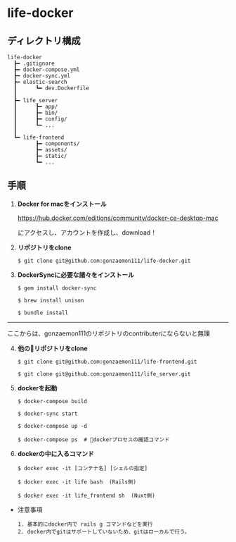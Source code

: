 # life-docker

## ディレクトリ構成

```
life-docker
  ┣━ .gitignore
  ┣━ docker-compose.yml
  ┣━ docker-sync.yml
  ┣━ elastic-search
  ┃      ┗━ dev.Dockerfile
  ┃
  ┣━ life_server
  ┃      ┣━ app/
  ┃      ┣━ bin/
  ┃      ┣━ config/
  ┃      ┗━ ...
  ┃
  ┗━ life-frontend
         ┣━ components/
         ┣━ assets/
         ┣━ static/
         ┗━ ...
```

## 手順

1. **Docker for macをインストール**

    https://hub.docker.com/editions/community/docker-ce-desktop-mac

    にアクセスし、アカウントを作成し、download！

2. **リポジトリをclone**

    ```
    $ git clone git@github.com:gonzaemon111/life-docker.git
    ```

3. **DockerSyncに必要な諸々をインストール**

    ```
    $ gem install docker-sync

    $ brew install unison

    $ bundle install
    ```

---

ここからは、gonzaemon111のリポジトリのcontributerにならないと無理



4. **他のリポジトリをclone**

    ```
    $ git clone git@github.com:gonzaemon111/life-frontend.git

    $ git clone git@github.com:gonzaemon111/life_server.git
    ```

5. **dockerを起動**

    ```
    $ docker-compose build

    $ docker-sync start

    $ docker-compose up -d

    $ docker-compose ps  # dockerプロセスの確認コマンド
    ```

6. **dockerの中に入るコマンド**

    ```
    $ docker exec -it [コンテナ名] [シェルの指定]

    $ docker exec -it life bash  (Rails側)

    $ docker exec -it life_frontend sh  (Nuxt側)
    ```

* 注意事項

    ```
    1. 基本的にdocker内で rails g コマンドなどを実行
    2. docker内でgitはサポートしていないため、gitはローカルで行う。
    ```
